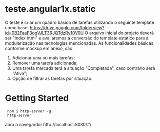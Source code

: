 # teste.angular1x.static

O teste é criar um quadro básico de tarefas utilizando o seguinte template como base:
https://drive.google.com/folderview?id=0B2FaaF3ogVJLT3RJQTdzRy10V0U
O arquivo inicial do projeto deverá ser "index.html" e avaliaremos a conversão do template estático para a modularização nas tecnologias mencionadas.
As funcionalidades básicas, conforme mockup em anexo, são:
1. Adicionar uma ou mais tarefas;
2. Remover uma tarefa adicionada;
3. Uma tarefa marcada terá a situação "Completada", caso contrário será "Ativa";
4. Opção de filtrar as tarefas por situação.

# Getting Started
```
 npm i http-server -g
 http-server
```

abra o navegardor http://localhost:8080/#/
